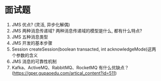 # 面试题

1. JMS 优点? (灵活, 异步化解偶)
2. JMS 两种消息传递域? 两种消息传递域的模型是什么, 都有什么特点?
3. JMS 五种消息类型
4. JMS 开发的基本步骤
5. Session createSession(boolean transacted, int acknowledgeMode)这两个参数的含义
6. JMS 消息的可靠性机制
7. Kafka、ActiveMQ、RabbitMQ、RocketMQ 有什么优缺点？(https://gper.gupaoedu.com/artical_content?id=511)